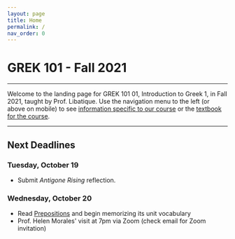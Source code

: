 ```yaml
---
layout: page
title: Home
permalink: /
nav_order: 0
---
```


# GREK 101 - Fall 2021

***

Welcome to the landing page for GREK 101 01, Introduction to Greek 1, in Fall 2021, taught by Prof. Libatique. Use the navigation menu to the left (or above on mobile) to see [information specific to our course](/course_info) or the [textbook for the course](/textbook).

***

## Next Deadlines

### Tuesday, October 19
* Submit *Antigone Rising* reflection.

### Wednesday, October 20
* Read [Prepositions](textbook/nouns/prepositions) and begin memorizing its unit vocabulary
* Prof. Helen Morales' visit at 7pm via Zoom (check email for Zoom invitation)

